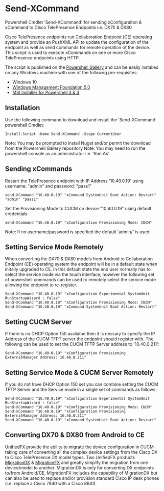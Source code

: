 # Send-XCommand
Powershell Cmdlet 'Send-XCommand' for sending xConfiguraiton &amp; xCommand to Cisco TelePresence Endpoints i.e. DX70 &amp; DX80

Cisco TelePresence endpoints run Collaboration Endpoint (CE) operating system and provide an PushXML API to update the configuration of the endpoint as well as send commands for remote operation of the device. This script is used to execute xCommands on one or more Cisco TelePresence endpoints using HTTP.

The script is published on the [Powershell Gallery](https://www.powershellgallery.com/packages/Send-XCommand) and can be easily installed on any Windows machine with one of the followng pre-requisites:

* Windows 10
* [Windows Management Foundation 5.0](https://www.microsoft.com/en-us/download/details.aspx?id=50395)
* [MSI Installer for Powershell 3 & 4](https://www.microsoft.com/en-us/download/details.aspx?id=51451)

## Installation
Use the following command to download and install the 'Send-XCommand' powershell Cmdlet:

```
Install-Script -Name Send-XCommand -Scope CurrentUser
```
Note: You may be prompted to install Nuget and/or permit the download from the Powershell Gallery repository
Note: You may need to run the powershell console as an administrator i.e. 'Run As'

## Sending xCommands

Restart the TelePresence endpoint with IP Address '10.40.0.19' using username: "admin" and password: "pass1"
```
send-XCommand "10.40.0.19" "xCommand SystemUnit Boot Action: Restart" "admin" "pass1"
```

Set the Provisioning Mode to CUCM on device "10.40.0.19" using default credentials
```
send-XCommand "10.40.0.19" "xConfiguration Provisioning Mode: CUCM"
```
Note: If no username/password is specified the default 'admin/<blank>' is used

## Setting Service Mode Remotely
When converting the DX70 & DX80 models from Android to Collaboration Endpoint (CE) operating system the endpoint will be in a default state when initally upgraded to CE. In this default state the end user normally has to select the service mode via the touch interface, however the following set of powershell commands can be used to remotely select the service mode allowing the endpoint to re-register.

```
Send-XCommand "10.40.0.19" "xConfiguration Experimental SystemUnit RunStartupWizard : false"
Send-XCommand "10.40.0.19" "xConfiguration Provisioning Mode: CUCM"
Send-XCommand "10.40.0.19" "xCommand SystemUnit Boot Action: Restart"
```

## Setting CUCM Server
If there is no DHCP Option 150 availalbe then it is nessary to specify the IP Address of the CUCM TFPT server the endpoint should register with. The followng can be used to set the CUCM TFTP Server address to '10.40.0.211':

```
Send-XCommand "10.40.0.19" "xConfiguration Provisioning ExternalManager Address: 10.40.0.211"
```

## Setting Service Mode & CUCM Server Remotely
If you do not have DHCP Option 150 set you can combine setting the CUCM TFTP Server and the Service mode in a single set of commands as follows:

```
Send-XCommand "10.40.0.19" "xConfiguration Experimental SystemUnit RunStartupWizard : false"
Send-XCommand "10.40.0.19" "xConfiguration Provisioning Mode: CUCM"
Send-XCommand "10.40.0.19" "xConfiguration Provisioning ExternalManager Address: 10.40.0.211"
Send-XCommand "10.40.0.19" "xCommand SystemUnit Boot Action: Restart"
```

## Converting DX70 & DX80 from Android to CE
[UnifiedFX](http://www.unifiedfx.com) provide the ability to migrate the device configuration in CUCM taking care of converting all the complex device settings from the Cisco DX to Cisco TelePresence DX model types. Two UnifiedFX products [MigrationDX](http://www.unifiedfx.com/migrationdx) & [MigrationFX](http://www.unifiedfx.com/migrationfx) and greatly simplify the migration from one device/model to another. MigrationDX is only for converting DX endpoints to/from Android/CE, MigrationFX includes the capability of MigrationDX but can also be used to replace and/or provision standard Cisco IP desk phones (i.e. replace a Cisco 7940 with a Cisco 8841).
